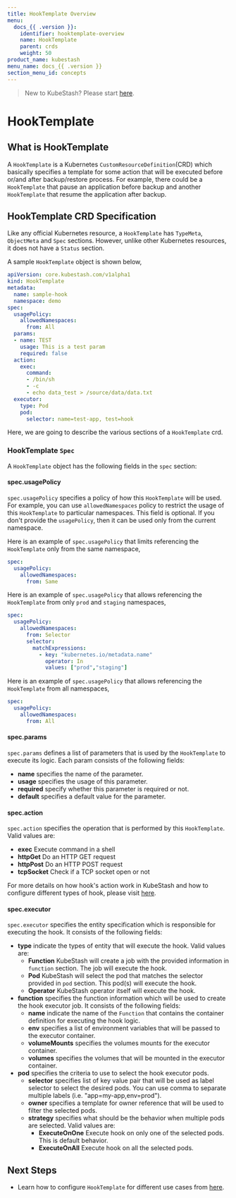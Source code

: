 ```yaml
---
title: HookTemplate Overview
menu:
  docs_{{ .version }}:
    identifier: hooktemplate-overview
    name: HookTemplate
    parent: crds
    weight: 50
product_name: kubestash
menu_name: docs_{{ .version }}
section_menu_id: concepts
---
```


> New to KubeStash? Please start [here](/docs/concepts/README.md).

# HookTemplate

## What is HookTemplate

A `HookTemplate` is a Kubernetes `CustomResourceDefinition`(CRD) which basically specifies a template for some action that will be executed before or/and after backup/restore process. For example, there could be a `HookTemplate` that pause an application before backup and another `HookTemplate` that resume the application after backup.

## HookTemplate CRD Specification

Like any official Kubernetes resource, a `HookTemplate` has `TypeMeta`, `ObjectMeta` and `Spec` sections. However, unlike other Kubernetes resources, it does not have a `Status` section.

A sample `HookTemplate` object is shown below,
```yaml
apiVersion: core.kubestash.com/v1alpha1
kind: HookTemplate
metadata:
  name: sample-hook
  namespace: demo
spec:
  usagePolicy:
    allowedNamespaces:
      from: All
  params:
  - name: TEST
    usage: This is a test param
    required: false
  action:
    exec:
      command:
      - /bin/sh
      - -c
      - echo data_test > /source/data/data.txt
  executor:
    type: Pod
    pod:
      selector: name=test-app, test=hook
```

Here, we are going to describe the various sections of a `HookTemplate` crd.

### HookTemplate `Spec`

A `HookTemplate` object has the following fields in the `spec` section:

#### spec.usagePolicy
`spec.usagePolicy` specifies a policy of how this `HookTemplate` will be used. For example, you can use `allowedNamespaces` policy to restrict the usage of this `HookTemplate` to particular namespaces. This field is optional. If you don't provide the `usagePolicy`, then it can be used only from the current namespace.

Here is an example of `spec.usagePolicy` that limits referencing the `HookTemplate` only from the same namespace,
```yaml
spec:
  usagePolicy:
    allowedNamespaces:
      from: Same
```
Here is an example of `spec.usagePolicy` that allows referencing the `HookTemplate` from only `prod` and `staging` namespaces,
```yaml
spec:
  usagePolicy:
    allowedNamespaces:
      from: Selector
      selector:
        matchExpressions:
          - key: "kubernetes.io/metadata.name"
            operator: In
            values: ["prod","staging"]
```
Here is an example of `spec.usagePolicy` that allows referencing the `HookTemplate` from all namespaces,
```yaml
spec:
  usagePolicy:
    allowedNamespaces:
      from: All
```

#### spec.params
`spec.params` defines a list of parameters that is used by the `HookTemplate` to execute its logic. Each param consists of the following fields:
- **name** specifies the name of the parameter.
- **usage** specifies the usage of this parameter.
- **required** specify whether this parameter is required or not.
- **default** specifies a default value for the parameter.

#### spec.action
`spec.action` specifies the operation that is performed by this `HookTemplate`. Valid values are:
- **exec** Execute command in a shell
- **httpGet** Do an HTTP GET request
- **httpPost** Do an HTTP POST request
- **tcpSocket** Check if a TCP socket open or not

For more details on how hook's action work in KubeStash and how to configure different types of hook, please visit [here](/docs/guides/hooks/overview/index.md).

#### spec.executor
`spec.executor` specifies the entity specification which is responsible for executing the hook. It consists of the following fields:
- **type** indicate the types of entity that will execute the hook. Valid values are:
  - **Function** KubeStash will create a job with the provided information in `function` section. The job will execute the hook.
  - **Pod** KubeStash will select the pod that matches the selector provided in `pod` section. This pod(s) will execute the hook.
  - **Operator** KubeStash operator itself will execute the hook.
- **function** specifies the function information which will be used to create the hook executor job. It consists of the following fields:
  - **name** indicate the name of the `Function` that contains the container definition for executing the hook logic.
  - **env** specifies a list of environment variables that will be passed to the executor container.
  - **volumeMounts** specifies the volumes mounts for the executor container.
  - **volumes** specifies the volumes that will be mounted in the executor container.
- **pod** specifies the criteria to use to select the hook executor pods.
  - **selector** specifies list of key value pair that will be used as label selector to select the desired pods. You can use comma to separate multiple labels (i.e. "app=my-app,env=prod").
  - **owner** specifies a template for owner reference that will be used to filter the selected pods.
  - **strategy** specifies what should be the behavior when multiple pods are selected. Valid values are:
    - **ExecuteOnOne** Execute hook on only one of the selected pods. This is default behavior.
    - **ExecuteOnAll** Execute hook on all the selected pods.

## Next Steps
- Learn how to configure `HookTemplate` for different use cases from [here](/docs/guides/hooks/configuring-hooks/index.md).